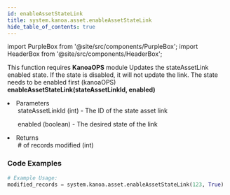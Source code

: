 ```yaml
---
id: enableAssetStateLink
title: system.kanoa.asset.enableAssetStateLink
hide_table_of_contents: true
---
```


import PurpleBox from '@site/src/components/PurpleBox';
import HeaderBox from '@site/src/components/HeaderBox';

<PurpleBox>This function requires <b>KanoaOPS</b> module</PurpleBox>
<HeaderBox header="Description">Updates the stateAssetLink enabled state. If the state is disabled, it will not update the link. The state needs to be enabled first (kanoaOPS)</HeaderBox>
<HeaderBox header="Syntax">
    <b>enableAssetStateLink(stateAssetLinkId, enabled)</b>
    <li> Parameters <br />
        <ul>stateAssetLinkId (int) - The ID of the state asset link</ul>
        <ul>enabled (boolean) - The desired state of the link</ul>
    </li>
    <li> Returns <br />
        <ul># of records modified (int)</ul>
    </li>
</HeaderBox>

### Code Examples

```python
# Example Usage:
modified_records = system.kanoa.asset.enableAssetStateLink(123, True)
